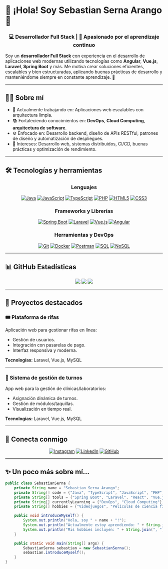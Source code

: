 # 👋 ¡Hola! Soy Sebastian Serna Arango 🚀

<div align="center">
  <h3>💻 Desarrollador Full Stack | 🌱 Apasionado por el aprendizaje continuo</h3>
</div>

Soy un **desarrollador Full Stack** con experiencia en el desarrollo de aplicaciones web modernas utilizando tecnologías como **Angular**, **Vue.js**, **Laravel**, **Spring Boot** y más. Me motiva crear soluciones eficientes, escalables y bien estructuradas, aplicando buenas prácticas de desarrollo y manteniéndome siempre en constante aprendizaje. 🚀

---

## 🧑‍💻 Sobre mí

- 🔭 Actualmente trabajando en: Aplicaciones web escalables con arquitectura limpia.
- 📚 Fortaleciendo conocimientos en: **DevOps**, **Cloud Computing**, **arquitectura de software**.
- ⚙️ Enfocado en: Desarrollo backend, diseño de APIs RESTful, patrones de diseño y automatización de despliegues.
- 🎯 Intereses: Desarrollo web, sistemas distribuidos, CI/CD, buenas prácticas y optimización de rendimiento.

---

## 🛠️ Tecnologías y herramientas

<div align="center">

### Lenguajes
[![Java](https://img.shields.io/badge/Java-%23ED8B00.svg?style=for-the-badge&logo=openjdk&logoColor=white)](https://www.java.com/)
[![JavaScript](https://img.shields.io/badge/JavaScript-%23F7DF1E.svg?style=for-the-badge&logo=javascript&logoColor=black)](https://developer.mozilla.org/en-US/docs/Web/JavaScript)
[![TypeScript](https://img.shields.io/badge/TypeScript-%23007ACC.svg?style=for-the-badge&logo=typescript&logoColor=white)](https://www.typescriptlang.org/)
[![PHP](https://img.shields.io/badge/PHP-777BB4?style=for-the-badge&logo=php&logoColor=white)](https://www.php.net/)
[![HTML5](https://img.shields.io/badge/HTML5-%23E34F26.svg?style=for-the-badge&logo=html5&logoColor=white)](https://developer.mozilla.org/en-US/docs/Web/HTML)
[![CSS3](https://img.shields.io/badge/CSS3-%231572B6.svg?style=for-the-badge&logo=css3&logoColor=white)](https://developer.mozilla.org/en-US/docs/Web/CSS)

### Frameworks y Librerías
[![Spring Boot](https://img.shields.io/badge/Spring_Boot-6DB33F?style=for-the-badge&logo=spring-boot&logoColor=white)](https://spring.io/projects/spring-boot)
[![Laravel](https://img.shields.io/badge/Laravel-FF2D20?style=for-the-badge&logo=laravel&logoColor=white)](https://laravel.com/)
[![Vue.js](https://img.shields.io/badge/Vue.js-%234FC08D.svg?style=for-the-badge&logo=vue.js&logoColor=white)](https://vuejs.org/)
[![Angular](https://img.shields.io/badge/Angular-DD0031?style=for-the-badge&logo=angular&logoColor=white)](https://angular.io/)

### Herramientas y DevOps
[![Git](https://img.shields.io/badge/Git-F05032?style=for-the-badge&logo=git&logoColor=white)](https://git-scm.com/)
[![Docker](https://img.shields.io/badge/Docker-2496ED?style=for-the-badge&logo=docker&logoColor=white)](https://www.docker.com/)
[![Postman](https://img.shields.io/badge/Postman-FF6C37?style=for-the-badge&logo=postman&logoColor=white)](https://www.postman.com/)
[![SQL](https://img.shields.io/badge/SQL-003B57?style=for-the-badge&logo=sqlite&logoColor=white)](https://en.wikipedia.org/wiki/SQL)
[![NoSQL](https://img.shields.io/badge/NoSQL-4DB33D?style=for-the-badge&logo=mongodb&logoColor=white)](https://en.wikipedia.org/wiki/NoSQL)

</div>

---

## 📊 GitHub Estadísticas

<div align="center">
  
  <!-- GitHub Stats -->
  <img src="https://github-readme-stats.vercel.app/api?username=Darkot1&show_icons=true&theme=radical&include_all_commits=true&count_private=true&hide_border=true" />

  <!-- Top Languages -->
  <img src="https://github-readme-stats.vercel.app/api/top-langs/?username=Darkot1&layout=compact&langs_count=5&theme=radical&hide_border=true" />

  <!-- GitHub Streak -->
  <img src="https://github-readme-streak-stats.herokuapp.com?user=Darkot1&theme=radical&hide_border=true" />

</div>

---

## 🌟 Proyectos destacados

### 🎟️ Plataforma de rifas
Aplicación web para gestionar rifas en línea:
- Gestión de usuarios.
- Integración con pasarelas de pago.
- Interfaz responsiva y moderna.

**Tecnologías:** Laravel, Vue.js, MySQL

---

### 🏥 Sistema de gestión de turnos
App web para la gestión de clínicas/laboratorios:
- Asignación dinámica de turnos.
- Gestión de módulos/taquillas.
- Visualización en tiempo real.

**Tecnologías:** Laravel, Vue.js, MySQL

---

## 🤝 Conecta conmigo

<div align="center">

[![Instagram](https://img.shields.io/badge/Instagram-%23E4405F.svg?style=for-the-badge&logo=instagram&logoColor=white)](https://www.instagram.com/sebas_blister/)
[![LinkedIn](https://img.shields.io/badge/LinkedIn-%230A66C2.svg?style=for-the-badge&logo=linkedin&logoColor=white)](https://www.linkedin.com/in/sebastian-serna-arango-717b77322/)
[![GitHub](https://img.shields.io/badge/GitHub-%23181717.svg?style=for-the-badge&logo=github&logoColor=white)](https://github.com/Darkot1)

</div>

---

## ✨ Un poco más sobre mí...

```java
public class SebastianSerna {
    private String name = "Sebastian Serna Arango";
    private String[] code = {"Java", "TypeScript", "JavaScript", "PHP", "HTML", "CSS"};
    private String[] tools = {"Spring Boot", "Laravel", "React", "Vue.js", "Angular", "Docker", "Git"};
    private String[] currentlyLearning = {"DevOps", "Cloud Computing"};
    private String[] hobbies = {"Videojuegos", "Películas de ciencia ficción", "Caminar"};

    public void introduceMyself() {
        System.out.println("Hola, soy " + name + "!");
        System.out.println("Actualmente estoy aprendiendo: " + String.join(", ", currentlyLearning));
        System.out.println("Mis hobbies incluyen: " + String.join(", ", hobbies));
    }

    public static void main(String[] args) {
        SebastianSerna sebastian = new SebastianSerna();
        sebastian.introduceMyself();
    }
}
